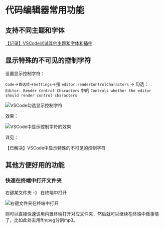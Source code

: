 # 代码编辑器常用功能

## 支持不同主题和字体

[【记录】VSCode试试其他主题和字体和插件](https://www.crifan.com/vscode_trial_other_theme_font_plugin/)

## 显示特殊的不可见的控制字符

设置显示控制字符：

`Code`->`首选项`->`Settings`->搜 `editor.renderControlCharacters` -> 勾选：`Editor: Render Control Characters` 中的 `Controls whether the editor should render control characters`

![VSCode勾选显示控制字符](../../assets/img/enable_display_control_characters.png)

效果：

![VSCode中显示控制字符的效果](../../assets/img/display_control_characters_effect.png)

详见：

【已解决】VSCode中显示特殊的不可见的控制字符

## 其他方便好用的功能

### 快速在终端中打开文件夹

右键某文件夹 -》 在终端中打开

![右键文件夹在终端中打开](../../assets/img/right_click_open_in_terminal.png)

则可以直接快速调用内置终端打开对应文件夹，然后就可以继续在终端中做事情了，比如此处去用ffmpeg分割mp3。

